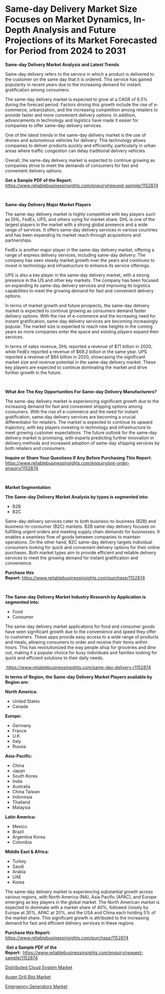 <p><h1>Same-day Delivery Market Size Focuses on Market Dynamics, In-Depth Analysis and Future Projections of its Market Forecasted for Period from 2024 to 2031</h1></p><p><strong>Same-day Delivery Market Analysis and Latest Trends</strong></p>
<p><p>Same-day delivery refers to the service in which a product is delivered to the customer on the same day that it is ordered. This service has gained popularity in recent years due to the increasing demand for instant gratification among consumers.</p><p>The same-day delivery market is expected to grow at a CAGR of 6.5% during the forecast period. Factors driving this growth include the rise of e-commerce, urbanization, and the increasing competition among retailers to provide faster and more convenient delivery options. In addition, advancements in technology and logistics have made it easier for companies to offer same-day delivery services.</p><p>One of the latest trends in the same-day delivery market is the use of drones and autonomous vehicles for delivery. This technology allows companies to deliver products quickly and efficiently, particularly in urban areas where traffic congestion can delay traditional delivery vehicles.</p><p>Overall, the same-day delivery market is expected to continue growing as companies strive to meet the demands of consumers for fast and convenient delivery options.</p></p>
<p><strong>Get a Sample PDF of the Report:&nbsp;</strong> <a href="https://www.reliablebusinessinsights.com/enquiry/request-sample/1152874">https://www.reliablebusinessinsights.com/enquiry/request-sample/1152874</a></p>
<p>&nbsp;</p>
<p><strong>Same-day Delivery Major Market Players</strong></p>
<p><p>The same-day delivery market is highly competitive with key players such as DHL, FedEx, UPS, and others vying for market share. DHL is one of the largest players in the market with a strong global presence and a wide range of services. It offers same-day delivery services in various countries and has been expanding its market reach through acquisitions and partnerships.</p><p>FedEx is another major player in the same-day delivery market, offering a range of express delivery services, including same-day delivery. The company has seen steady market growth over the years and continues to invest in technology and infrastructure to enhance its service offerings.</p><p>UPS is also a key player in the same-day delivery market, with a strong presence in the US and other key markets. The company has been focused on expanding its same-day delivery services and improving its logistics capabilities to meet the growing demand for fast and convenient delivery options.</p><p>In terms of market growth and future prospects, the same-day delivery market is expected to continue growing as consumers demand faster delivery options. With the rise of e-commerce and the increasing need for instant gratification, same-day delivery services are becoming increasingly popular. The market size is expected to reach new heights in the coming years as more companies enter the space and existing players expand their services.</p><p>In terms of sales revenue, DHL reported a revenue of $71 billion in 2020, while FedEx reported a revenue of $69.2 billion in the same year. UPS reported a revenue of $84 billion in 2020, showcasing the significant market size and revenue potential in the same-day delivery market. These key players are expected to continue dominating the market and drive further growth in the future.</p></p>
<p>&nbsp;</p>
<p><strong>What Are The Key Opportunities For Same-day Delivery Manufacturers?</strong></p>
<p><p>The same-day delivery market is experiencing significant growth due to the increasing demand for fast and convenient shipping options among consumers. With the rise of e-commerce and the need for instant gratification, same-day delivery services are becoming a crucial differentiator for retailers. The market is expected to continue its upward trajectory, with key players investing in technology and infrastructure to meet growing customer expectations. The future outlook for the same-day delivery market is promising, with experts predicting further innovation in delivery methods and increased adoption of same-day shipping services by both retailers and consumers.</p></p>
<p><strong>Inquire or Share Your Questions If Any Before Purchasing This Report:</strong> <a href="https://www.reliablebusinessinsights.com/enquiry/pre-order-enquiry/1152874">https://www.reliablebusinessinsights.com/enquiry/pre-order-enquiry/1152874</a></p>
<p>&nbsp;</p>
<p><strong>Market Segmentation</strong></p>
<p><strong>The Same-day Delivery Market Analysis by types is segmented into:</strong></p>
<p><ul><li>B2B</li><li>B2C</li></ul></p>
<p><p>Same-day delivery services cater to both business-to-business (B2B) and business-to-consumer (B2C) markets. B2B same-day delivery focuses on fulfilling urgent orders and meeting supply chain demands for businesses. It enables a seamless flow of goods between companies to maintain operations. On the other hand, B2C same-day delivery targets individual consumers looking for quick and convenient delivery options for their online purchases. Both market types aim to provide efficient and reliable delivery services to meet the growing demand for instant gratification and convenience.</p></p>
<p><strong>Purchase this Report:&nbsp;</strong><a href="https://www.reliablebusinessinsights.com/purchase/1152874">https://www.reliablebusinessinsights.com/purchase/1152874</a></p>
<p>&nbsp;</p>
<p><strong>The Same-day Delivery Market Industry Research by Application is segmented into:</strong></p>
<p><ul><li>Food</li><li>Consumer</li></ul></p>
<p><p>The same-day delivery market applications for food and consumer goods have seen significant growth due to the convenience and speed they offer to customers. These apps provide easy access to a wide range of products and meals, allowing consumers to order and receive their items within hours. This has revolutionized the way people shop for groceries and dine out, making it a popular choice for busy individuals and families looking for quick and efficient solutions to their daily needs.</p></p>
<p><a href="https://www.reliablebusinessinsights.com/same-day-delivery-r1152874">&nbsp;https://www.reliablebusinessinsights.com/same-day-delivery-r1152874</a></p>
<p><strong>In terms of Region, the Same-day Delivery Market Players available by Region are:</strong></p>
<p>
    <p> <strong> North America: </strong>
        <ul>
            <li>United States</li>
            <li>Canada</li>
        </ul>
        </p> 
    <p> <strong> Europe: </strong>
        <ul>
            <li>Germany</li>
            <li>France</li>
            <li>U.K.</li>
            <li>Italy</li>
            <li>Russia</li>
        </ul>
        </p> 
    <p> <strong> Asia-Pacific: </strong>
        <ul>
            <li>China</li>
            <li>Japan</li>
            <li>South Korea</li>
            <li>India</li>
            <li>Australia</li>
            <li>China Taiwan</li>
            <li>Indonesia</li>
            <li>Thailand</li>
            <li>Malaysia</li>
        </ul>
        </p> 
    <p> <strong> Latin America: </strong>
        <ul>
            <li>Mexico</li>
            <li>Brazil</li>
            <li>Argentina Korea</li>
            <li>Colombia</li>
        </ul>
        </p> 
    <p> <strong> Middle East & Africa: </strong>
        <ul>
            <li>Turkey</li>
            <li>Saudi</li>
            <li>Arabia</li>
            <li>UAE</li>
            <li>Korea</li>
        </ul>
    </p>
    </p>
<p><p>The same-day delivery market is experiencing substantial growth across various regions, with North America (NA), Asia Pacific (APAC), and Europe emerging as key players in the global market. The North American market is expected to dominate with a market share of 40%, followed closely by Europe at 30%, APAC at 20%, and the USA and China each holding 5% of the market share. This significant growth is attributed to the increasing demand for fast and efficient delivery services in these regions.</p></p>
<p><strong>Purchase this Report: </strong><a href="https://www.reliablebusinessinsights.com/purchase/1152874">https://www.reliablebusinessinsights.com/purchase/1152874</a></p>
<p>&nbsp;<strong>Get a Sample PDF of the Report:&nbsp;&nbsp;</strong><a href="https://www.reliablebusinessinsights.com/enquiry/request-sample/1152874">https://www.reliablebusinessinsights.com/enquiry/request-sample/1152874</a></p>
<p><strong></strong></p>
<p><p><a href="https://www.linkedin.com/pulse/distributed-cloud-system-market-report-reveals-latest-trends-7l5be">Distributed Cloud System Market</a></p><p><a href="https://www.linkedin.com/pulse/auger-drill-bits-market-size-outlook-forecast-2024-2031-algocracy-a4tsc">Auger Drill Bits Market</a></p><p><a href="https://www.linkedin.com/pulse/emergency-generatorsnbspmarket-focuses-market-share-size-projected-2s8kc">Emergency Generators Market</a></p></p>